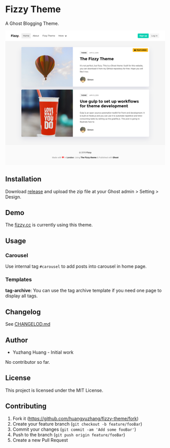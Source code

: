 # Fizzy Theme

A Ghost Blogging Theme.

![](./fizzy-theme-screenshot.png)

## Installation

Download [release](https://github.com/huangyuzhang/fizzy-theme/releases/) and upload the zip file at your Ghost admin > Setting > Design.

## Demo

The [fizzy.cc](https://fizzy.cc) is currently using this theme.

## Usage

### Carousel

Use internal tag `#carousel` to add posts into carousel in home page.

### Templates

**tag-archive**: You can use the tag archive template if you need one page to display all tags.

## Changelog

See [CHANGELOD.md](https://github.com/huangyuzhang/Fizzy-Theme/blob/master/CHANGELOG.md)

## Author

- Yuzhang Huang - Initial work 

No contributor so far.

## License

This project is licensed under the MIT License.

## Contributing

1. Fork it (<https://github.com/huangyuzhang/fizzy-theme/fork>)
2. Create your feature branch (`git checkout -b feature/fooBar`)
3. Commit your changes (`git commit -am 'Add some fooBar'`)
4. Push to the branch (`git push origin feature/fooBar`)
5. Create a new Pull Request
